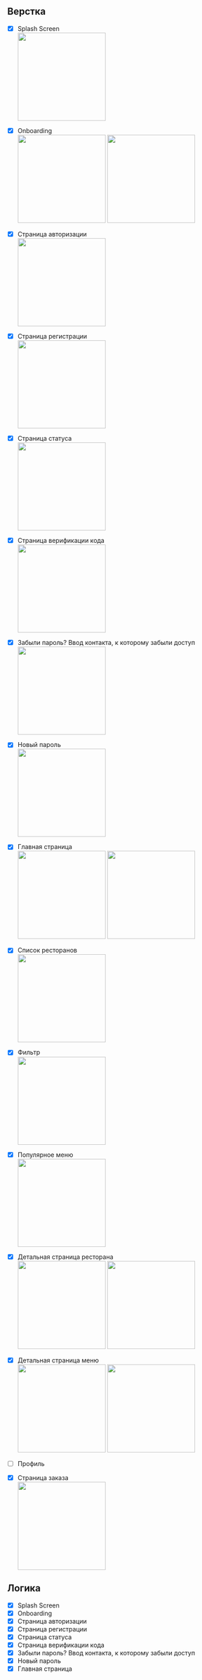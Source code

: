 

## Верстка

- [x] Splash Screen   
  <img src="readme/screens/splash_screen.png" width="200"/>
- [x] Onboarding  
  <img src="readme/screens/onboarding_1.png" width="200"/>
  <img src="readme/screens/onboarding_2.png" width="200"/>
- [x] Страница авторизации  
  <img src="readme/screens/authorization.png" width="200"/>
- [x] Страница регистрации  
  <img src="readme/screens/registration_page.png" width="200"/>
- [x] Страница статуса  
  <img src="readme/screens/status.png" width="200"/>
- [x] Страница верификации кода  
  <img src="readme/screens/verification.png" width="200"/>
- [x] Забыли пароль? Ввод контакта, к которому забыли доступ  
  <img src="readme/screens/forgot_password.png" width="200"/>
- [x] Новый пароль  
  <img src="readme/screens/new_password.png" width="200"/>
- [x] Главная страница  
  <img src="readme/screens/main_page.png" width="200"/>
  <img src="readme/screens/main_page2.png" width="200"/>
- [x] Список ресторанов  
  <img src="readme/screens/restaurants.png" width="200"/>
- [x] Фильтр  
  <img src="readme/screens/filter.png" width="200"/>
- [x] Популярное меню  
  <img src="readme/screens/menu.png" width="200"/>
- [x] Детальная страница ресторана  
  <img src="readme/screens/restaurant_detail.png" width="200"/>
  <img src="readme/screens/restaurant_detail2.png" width="200"/>
- [x] Детальная страница меню  
  <img src="readme/screens/food_detail.png" width="200"/>
  <img src="readme/screens/food_detail2.png" width="200"/>
- [ ]  Профиль
- [x] Страница заказа  
  <img src="readme/screens/order_detail.png" width="200"/>


## **Логика**


- [x]  Splash Screen
- [x]  Onboarding
- [x]  Страница авторизации
- [x]  Страница регистрации
- [x]  Страница статуса
- [x]  Страница верификации кода
- [x]  Забыли пароль? Ввод контакта, к которому забыли доступ
- [x]  Новый пароль
- [x]  Главная страница